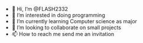 - 👋 Hi, I’m @FLASH2332
- 👀 I’m interested in doing programming
- 🌱 I’m currently learning Computer science as major
- 💞️ I’m looking to collaborate on small projects
- 📫 How to reach me send me an invitation

<!---
FLASH2332/FLASH2332 is a ✨ special ✨ repository because its `README.md` (this file) appears on your GitHub profile.
You can click the Preview link to take a look at your changes.
--->
